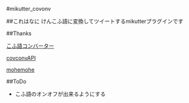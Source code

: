 #mikutter_covonv

##これはなに
けんこふ語に変換してツイートするmikutterプラグインです 

##Thanks

[こふ語コンバーター](http://ghippos.net/special/kovlang.php)

[covconvAPI](http://api.ghippos.net/covconv/)

[mohemohe](https://github.com/mohemohe/)

##ToDo

* こふ語のオンオフが出来るようにする






